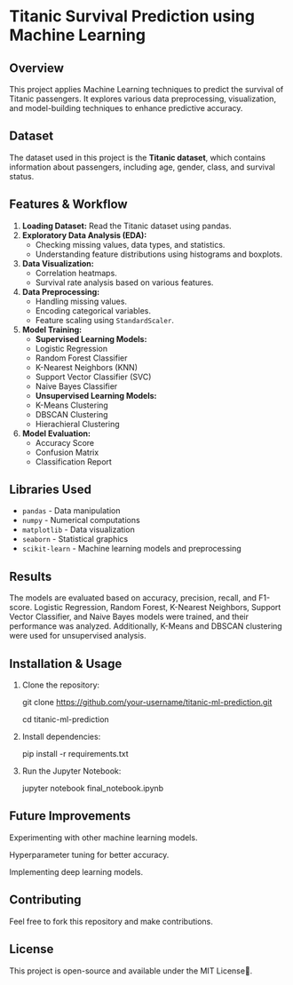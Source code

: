 # Titanic Survival Prediction using Machine Learning

## Overview
This project applies Machine Learning techniques to predict the survival of Titanic passengers. It explores various data preprocessing, visualization, and model-building techniques to enhance predictive accuracy.

## Dataset
The dataset used in this project is the **Titanic dataset**, which contains information about passengers, including age, gender, class, and survival status.

## Features & Workflow
1. **Loading Dataset:** Read the Titanic dataset using pandas.
2. **Exploratory Data Analysis (EDA):**
   - Checking missing values, data types, and statistics.
   - Understanding feature distributions using histograms and boxplots.
3. **Data Visualization:**
   - Correlation heatmaps.
   - Survival rate analysis based on various features.
4. **Data Preprocessing:**
   - Handling missing values.
   - Encoding categorical variables.
   - Feature scaling using `StandardScaler`.
5. **Model Training:**
   - **Supervised Learning Models:**
   - Logistic Regression
   - Random Forest Classifier
   - K-Nearest Neighbors (KNN)
   - Support Vector Classifier (SVC)
   - Naive Bayes Classifier
   - **Unsupervised Learning Models:**
   - K-Means Clustering
   - DBSCAN Clustering
   - Hierachieral Clustering
7. **Model Evaluation:**
   - Accuracy Score
   - Confusion Matrix
   - Classification Report

## Libraries Used
- `pandas` - Data manipulation
- `numpy` - Numerical computations
- `matplotlib` - Data visualization
- `seaborn` - Statistical graphics
- `scikit-learn` - Machine learning models and preprocessing

## Results
The models are evaluated based on accuracy, precision, recall, and F1-score. Logistic Regression, Random Forest, K-Nearest Neighbors, Support Vector Classifier, and Naive Bayes models were trained, and their performance was analyzed. Additionally, K-Means and DBSCAN clustering were used for unsupervised analysis.

## Installation & Usage
1. Clone the repository:
   
   git clone https://github.com/your-username/titanic-ml-prediction.git
   
   cd titanic-ml-prediction
   
2. Install dependencies:
   
   pip install -r requirements.txt
   
3. Run the Jupyter Notebook:
   
   jupyter notebook final_notebook.ipynb

## Future Improvements

Experimenting with other machine learning models.

Hyperparameter tuning for better accuracy.

Implementing deep learning models.

## Contributing
Feel free to fork this repository and make contributions.

## License
This project is open-source and available under the MIT License🚀.
